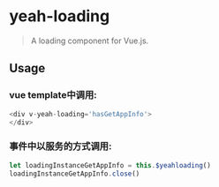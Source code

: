 # yeah-loading
> A loading component for Vue.js.


## Usage

### vue template中调用:
```javascript
<div v-yeah-loading='hasGetAppInfo'>
</div>
```

### 事件中以服务的方式调用:
```javascript
let loadingInstanceGetAppInfo = this.$yeahloading()
loadingInstanceGetAppInfo.close()
```


